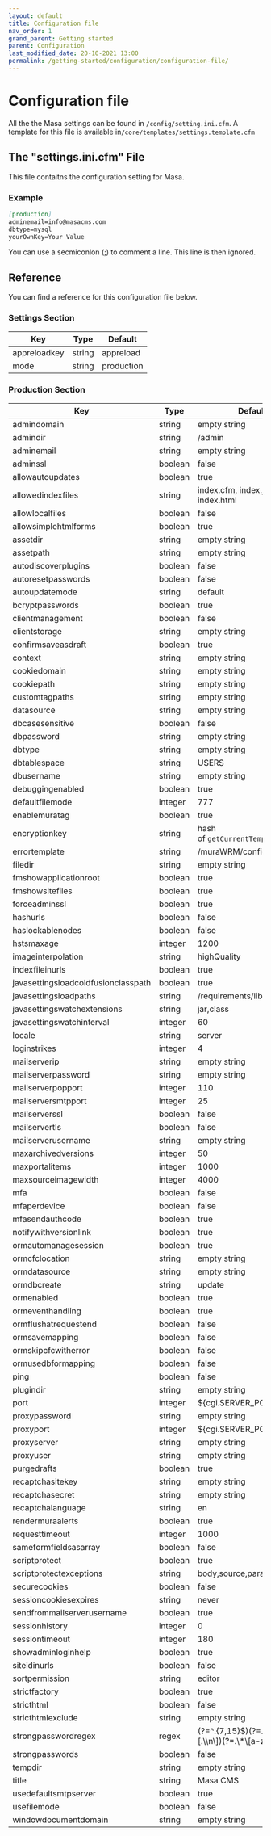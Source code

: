```yaml
---
layout: default
title: Configuration file
nav_order: 1
grand_parent: Getting started
parent: Configuration
last_modified_date: 20-10-2021 13:00
permalink: /getting-started/configuration/configuration-file/
---
```

# Configuration file
All the the Masa settings can be found in `/config/setting.ini.cfm`. A template for this file is available in`/core/templates/settings.template.cfm`
## The "settings.ini.cfm" File
This file contaitns the configuration setting for Masa.

### Example
```markdown
[production]
adminemail=info@masacms.com
dbtype=mysql
yourOwnKey=Your Value
```
You can use a secmiconlon (;) to comment a line. This line is then ignored.

## Reference
You can find a reference for this configuration file below.

### Settings Section

| Key          | Type   | Default    | 
| ------------ | ------ | ---------- | 
| appreloadkey | string | appreload  | 
| mode         | string | production |

### Production Section

| Key                                 | Type    | Default                                                  |
| ----------------------------------- | ------- | -------------------------------------------------------- |
| admindomain                         | string  | empty string                                             |
| admindir                            | string  | /admin                                                   |
| adminemail                          | string  | empty string                                             |
| adminssl                            | boolean | false                                                    |
| allowautoupdates                    | boolean | true                                                     | 
| allowedindexfiles                   | string  | index.cfm, index.json, index.html                        | 
| allowlocalfiles                     | boolean | false                                                    | 
| allowsimplehtmlforms                | boolean | true                                                     | 
| assetdir                            | string  | empty string                                             | 
| assetpath                           | string  | empty string                                             | 
| autodiscoverplugins                 | boolean | false                                                    | 
| autoresetpasswords                  | boolean | false                                                    | 
| autoupdatemode                      | string  | default                                                  | 
| bcryptpasswords                     | boolean | true                                                     | 
| clientmanagement                    | boolean | false                                                    | 
| clientstorage                       | string  | empty string                                             | 
| confirmsaveasdraft                  | boolean | true                                                     | 
| context                             | string  | empty string                                             | 
| cookiedomain                        | string  | empty string                                             | 
| cookiepath                          | string  | empty string                                             | 
| customtagpaths                      | string  | empty string                                             | 
| datasource                          | string  | empty string                                             | 
| dbcasesensitive                     | boolean | false                                                    | 
| dbpassword                          | string  | empty string                                             | 
| dbtype                              | string  | empty string                                             | 
| dbtablespace                        | string  | USERS                                                    | 
| dbusername                          | string  | empty string                                             | 
| debuggingenabled                    | boolean | true                                                     | 
| defaultfilemode                     | integer | 777                                                      | 
| enablemuratag                       | boolean | true                                                     | 
| encryptionkey                       | string  | hash of `getCurrentTemplatePath()`                       | 
| errortemplate                       | string  | /muraWRM/config/error.html                               | 
| filedir                             | string  | empty string                                             | 
| fmshowapplicationroot               | boolean | true                                                     | 
| fmshowsitefiles                     | boolean | true                                                     | 
| forceadminssl                       | boolean | true                                                     | 
| hashurls                            | boolean | false                                                    | 
| haslockablenodes                    | boolean | false                                                    | 
| hstsmaxage                          | integer | 1200                                                     | 
| imageinterpolation                  | string  | highQuality                                              | 
| indexfileinurls                     | boolean | true                                                     | 
| javasettingsloadcoldfusionclasspath | boolean | true                                                     | 
| javasettingsloadpaths               | string  | /requirements/lib                                        | 
| javasettingswatchextensions         | string  | jar,class                                                | 
| javasettingswatchinterval           | integer | 60                                                       | 
| locale                              | string  | server                                                   | 
| loginstrikes                        | integer | 4                                                        | 
| mailserverip                        | string  | empty string                                             | 
| mailserverpassword                  | string  | empty string                                             | 
| mailserverpopport                   | integer | 110                                                      | 
| mailserversmtpport                  | integer | 25                                                       | 
| mailserverssl                       | boolean | false                                                    | 
| mailservertls                       | boolean | false                                                    | 
| mailserverusername                  | string  | empty string                                             | 
| maxarchivedversions                 | integer | 50                                                       | 
| maxportalitems                      | integer | 1000                                                     | 
| maxsourceimagewidth                 | integer | 4000                                                     | 
| mfa                                 | boolean | false                                                    | 
| mfaperdevice                        | boolean | false                                                    | 
| mfasendauthcode                     | boolean | true                                                     | 
| notifywithversionlink               | boolean | true                                                     | 
| ormautomanagesession                | boolean | true                                                     | 
| ormcfclocation                      | string  | empty string                                             | 
| ormdatasource                       | string  | empty string                                             | 
| ormdbcreate                         | string  | update                                                   | 
| ormenabled                          | boolean | true                                                     | 
| ormeventhandling                    | boolean | true                                                     | 
| ormflushatrequestend                | boolean | false                                                    | 
| ormsavemapping                      | boolean | false                                                    | 
| ormskipcfcwitherror                 | boolean | false                                                    | 
| ormusedbformapping                  | boolean | false                                                    | 
| ping                                | boolean | false                                                    | 
| plugindir                           | string  | empty string                                             | 
| port                                | integer | ${cgi.SERVER\_PORT}                                      | 
| proxypassword                       | string  | empty string                                             | 
| proxyport                           | integer | ${cgi.SERVER\_PORT}                                      | 
| proxyserver                         | string  | empty string                                             | 
| proxyuser                           | string  | empty string                                             | 
| purgedrafts                         | boolean | true                                                     | 
| recaptchasitekey                    | string  | empty string                                             | 
| recaptchasecret                     | string  | empty string                                             | 
| recaptchalanguage                   | string  | en                                                       | 
| rendermuraalerts                    | boolean | true                                                     | 
| requesttimeout                      | integer | 1000                                                     | 
| sameformfieldsasarray               | boolean | false                                                    | 
| scriptprotect                       | boolean | true                                                     | 
| scriptprotectexceptions             | string  | body,source,params                                       | 
| securecookies                       | boolean | false                                                    | 
| sessioncookiesexpires               | string  | never                                                    | 
| sendfrommailserverusername          | boolean | true                                                     | 
| sessionhistory                      | integer | 0                                                        | 
| sessiontimeout                      | integer | 180                                                      | 
| showadminloginhelp                  | boolean | true                                                     | 
| siteidinurls                        | boolean | false                                                    | 
| sortpermission                      | string  | editor                                                   | 
| strictfactory                       | boolean | true                                                     | 
| stricthtml                          | boolean | false                                                    | 
| stricthtmlexclude                   | string  | empty string                                             | 
| strongpasswordregex                 | regex   | (?=^.{7,15}$)(?=.\*\\d)(?!\[.\\n\])(?=.\*\[a-zA-Z\]).\*$ | 
| strongpasswords                     | boolean | false                                                    | 
| tempdir                             | string  | empty string                                             | 
| title                               | string  | Masa CMS                                                 | 
| usedefaultsmtpserver                | boolean | true                                                     | 
| usefilemode                         | boolean | false                                                    | 
| windowdocumentdomain                | string  | empty string                                             | 